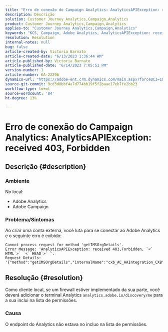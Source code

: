 ```yaml
---
title: "Erro de conexão do Campaign Analytics: AnalyticsAPIException: received 403, Forbidden"
description: Descrição
solution: Customer Journey Analytics,Campaign,Analytics
product: Customer Journey Analytics,Campaign,Analytics
applies-to: "Customer Journey Analytics,Campaign,Analytics"
keywords: "KCS, Campaign, Adobe Analytics, AnalyticsAPIException: received 403, Forbidden, error, creating external account"
resolution: Resolution
internal-notes: null
bug: false
article-created-by: Victoria Barnato
article-created-date: "6/13/2023 1:36:44 AM"
article-published-by: Victoria Barnato
article-published-date: "6/14/2023 7:05:51 PM"
version-number: 1
article-number: KA-22296
dynamics-url: "https://adobe-ent.crm.dynamics.com/main.aspx?forceUCI=1&pagetype=entityrecord&etn=knowledgearticle&id=5e53dabb-8a09-ee11-8f6e-6045bd006079"
source-git-commit: 9cd3d8bbf4a7d774bb19f5f2baae17eb7fe2bb23
workflow-type: tm+mt
source-wordcount: '84'
ht-degree: 13%

---
```


# Erro de conexão do Campaign Analytics: AnalyticsAPIException: received 403, Forbidden

## Descrição {#description}


### <b>Ambiente</b>

No local:

- Adobe Analytics
- Adobe Campaign


### Problema/Sintomas

Ao criar uma conta externa, você luta para se conectar ao Adobe Analytics e o seguinte erro é exibido:


```
Cannot process request for method 'getIMSOrgDetails'. 
Error Message: 'AnalyticsAPIException: received 403,Forbidden, `<` HTML`>` `<` HEAD`>` '. 
Request Details: '{"method":"getIMSOrgDetails","internalName":"cxb_AC_AAIntegration_CXB","useUserAccessTokenIfPresent":"true"}'
```



## Resolução {#resolution}


Como cliente local, se um firewall estiver implementado da sua parte, você deverá adicionar o terminal Analytics `analytics.adobe.io/discovery/me` para a sua inclui na lista de permissões.

### Causa

O endpoint do Analytics não estava no incluo na lista de permissões.
